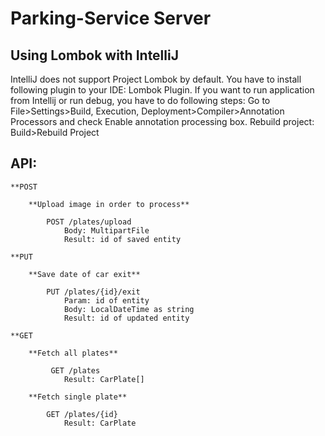 # Parking-Service Server


## Using Lombok with IntelliJ

IntelliJ does not support Project Lombok by default. You have to install following plugin to your IDE: Lombok Plugin.
If you want to run application from Intellij or run debug, you have to do following steps:
Go to File>Settings>Build, Execution, Deployment>Compiler>Annotation Processors and check Enable annotation
processing box.
Rebuild project: Build>Rebuild Project

## API:

    **POST

        **Upload image in order to process**

            POST /plates/upload
                Body: MultipartFile
                Result: id of saved entity

    **PUT

        **Save date of car exit**

            PUT /plates/{id}/exit
                Param: id of entity
                Body: LocalDateTime as string
                Result: id of updated entity

    **GET

        **Fetch all plates**

             GET /plates
                Result: CarPlate[]

        **Fetch single plate**

            GET /plates/{id}
                Result: CarPlate
